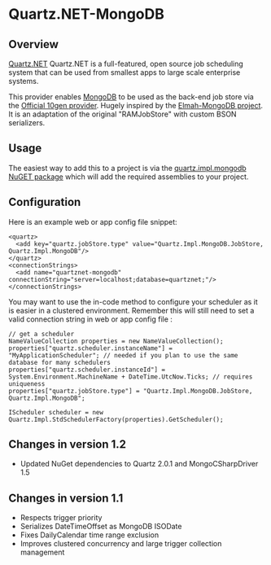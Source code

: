 Quartz.NET-MongoDB
======================================================================

## Overview
[Quartz.NET](http://quartznet.sourceforge.net/) Quartz.NET is a full-featured, open source job scheduling system that can be used from smallest apps to large scale enterprise systems.

This provider enables [MongoDB](http://www.mongodb.org/) to be used as the back-end job store via the [Official 10gen provider](http://www.mongodb.org/display/DOCS/CSharp+Language+Center).
Hugely inspired by the [Elmah-MongoDB project](https://github.com/CaptainCodeman/elmah-mongodb). It is an adaptation of the original "RAMJobStore" with custom BSON serializers.

## Usage
The easiest way to add this to a project is via the [quartz.impl.mongodb NuGET package](http://nuget.org/packages/quartz.impl.mongodb) which will add the required assemblies to your project.

## Configuration
Here is an example web or app config file snippet:

    <quartz>
      <add key="quartz.jobStore.type" value="Quartz.Impl.MongoDB.JobStore, Quartz.Impl.MongoDB"/>
    </quartz>
    <connectionStrings>
      <add name="quartznet-mongodb" connectionString="server=localhost;database=quartznet;"/>
    </connectionStrings>

You may want to use the in-code method to configure your scheduler as it is easier in a clustered environment.
Remember this will still need to set a valid connection string in web or app config file :

	// get a scheduler
	NameValueCollection properties = new NameValueCollection();
	properties["quartz.scheduler.instanceName"] = "MyApplicationScheduler"; // needed if you plan to use the same database for many schedulers
	properties["quartz.scheduler.instanceId"] = System.Environment.MachineName + DateTime.UtcNow.Ticks; // requires uniqueness
	properties["quartz.jobStore.type"] = "Quartz.Impl.MongoDB.JobStore, Quartz.Impl.MongoDB";
	
	IScheduler scheduler = new Quartz.Impl.StdSchedulerFactory(properties).GetScheduler();

## Changes in version 1.2
 + Updated NuGet dependencies to Quartz 2.0.1 and MongoCSharpDriver 1.5

## Changes in version 1.1
 + Respects trigger priority
 + Serializes DateTimeOffset as MongoDB ISODate
 + Fixes DailyCalendar time range exclusion
 + Improves clustered concurrency and large trigger collection management
